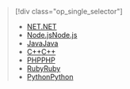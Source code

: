 > [!div class="op_single_selector"]
> * [<span data-ttu-id="b8ae8-101">NET</span><span class="sxs-lookup"><span data-stu-id="b8ae8-101">.NET</span></span>](../articles/cosmos-db/table-storage-how-to-use-dotnet.md)
> * [<span data-ttu-id="b8ae8-102">Node.js</span><span class="sxs-lookup"><span data-stu-id="b8ae8-102">Node.js</span></span>](../articles/cosmos-db/table-storage-how-to-use-nodejs.md)
> * [<span data-ttu-id="b8ae8-103">Java</span><span class="sxs-lookup"><span data-stu-id="b8ae8-103">Java</span></span>](../articles/cosmos-db/table-storage-how-to-use-java.md)
> * [<span data-ttu-id="b8ae8-104">C++</span><span class="sxs-lookup"><span data-stu-id="b8ae8-104">C++</span></span>](../articles/cosmos-db/table-storage-how-to-use-c-plus.md)
> * [<span data-ttu-id="b8ae8-105">PHP</span><span class="sxs-lookup"><span data-stu-id="b8ae8-105">PHP</span></span>](../articles/cosmos-db/table-storage-how-to-use-php.md)
> * [<span data-ttu-id="b8ae8-106">Ruby</span><span class="sxs-lookup"><span data-stu-id="b8ae8-106">Ruby</span></span>](../articles/cosmos-db/table-storage-how-to-use-ruby.md)
> * [<span data-ttu-id="b8ae8-107">Python</span><span class="sxs-lookup"><span data-stu-id="b8ae8-107">Python</span></span>](../articles/cosmos-db/table-storage-how-to-use-python.md)
> 
> 


